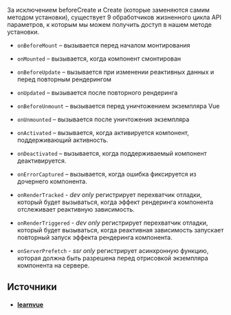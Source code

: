 За исключением beforeCreate и Create (которые заменяются самим методом установки), существует 9 обработчиков жизненного цикла API параметров, к которым мы можем получить доступ в нашем методе установки.  
  
- `onBeforeMount` – вызывается перед началом монтирования   

- `onMounted` – вызывается, когда компонент смонтирован  

- `onBeforeUpdate` – вызывается при изменении реактивных данных и перед повторным рендерингом  

- `onUpdated` – вызывается после повторного рендеринга  

- `onBeforeUnmount` – вызывается перед уничтожением экземпляра Vue  

- `onUnmounted` – вызывается после уничтожения экземпляра  

- `onActivated` – вызывается, когда активируется компонент, поддерживающий активность.

- `onDeactivated` – вызывается, когда поддерживаемый компонент деактивируется.  

- `onErrorCaptured` – вызывается, когда ошибка фиксируется из дочернего компонента.

- `onRenderTracked` - *dev only* регистрирует перехватчик отладки, который будет вызываться, когда эффект рендеринга компонента отслеживает реактивную зависимость.  

- `onRenderTriggered` - *dev only* регистрирует перехватчик отладки, который будет вызываться, когда реактивная зависимость запускает повторный запуск эффекта рендеринга компонента.

- `onServerPrefetch` - *ssr only* регистрирует асинхронную функцию, которая должна быть разрешена перед отрисовкой экземпляра компонента на сервере.

## Источники
- #### [learnvue](https://learnvue.co/articles/vue-lifecycle-hooks-guide)
